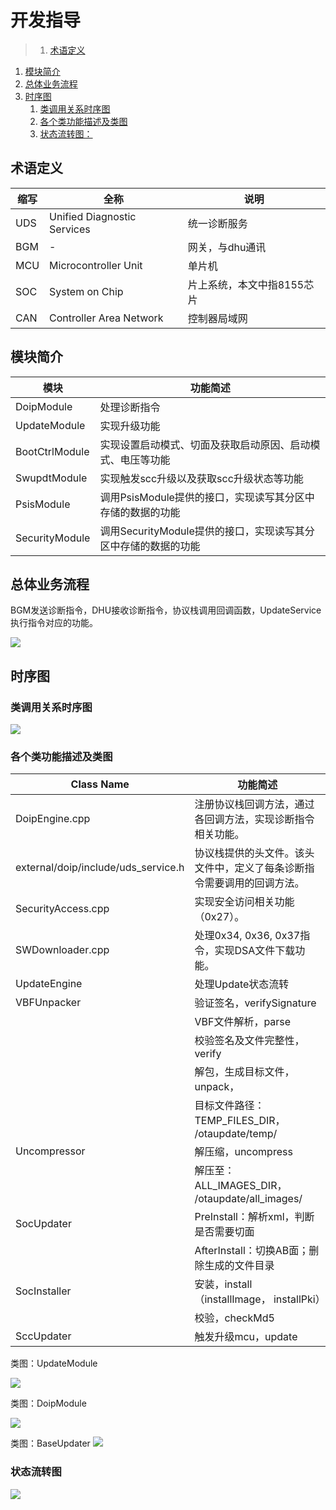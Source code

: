# 开发指导

>1. [术语定义](#术语定义 "术语定义")
1. [模块简介](#模块简介 "模块简介")
1. [总体业务流程](#总体业务流程 "总体业务流程")
1. [时序图](#时序图 "时序图")
    1. [类调用关系时序图](#类调用关系时序图 "类调用关系时序图")
    1. [各个类功能描述及类图](#各个类功能描述及类图 "各个类功能描述及类图")
    1. [状态流转图：](#状态流转图： "状态流转图：")


## 术语定义

| 缩写	| 全称	| 说明
| -------- | ------ | -----
| UDS	| Unified Diagnostic Services	| 统一诊断服务
| BGM	| -| 	网关，与dhu通讯
| MCU	| Microcontroller Unit	| 单片机
| SOC	| System on Chip	| 片上系统，本文中指8155芯片
| CAN	| Controller Area Network	| 控制器局域网


## 模块简介


| 模块	| 功能简述
| -------- | ------
| DoipModule	| 处理诊断指令
| UpdateModule	| 实现升级功能
| BootCtrlModule	| 实现设置启动模式、切面及获取启动原因、启动模式、电压等功能
| SwupdtModule	| 实现触发scc升级以及获取scc升级状态等功能
| PsisModule	| 调用PsisModule提供的接口，实现读写其分区中存储的数据的功能
| SecurityModule	| 调用SecurityModule提供的接口，实现读写其分区中存储的数据的功能


## 总体业务流程

BGM发送诊断指令，DHU接收诊断指令，协议栈调用回调函数，UpdateService执行指令对应的功能。

![](assets/dianjian/tester_bgm_mcu.png)  


## 时序图

### 类调用关系时序图

![](assets/kaifa/software_flow.png)  

### 各个类功能描述及类图

| Class Name	| 功能简述
| --------   | ------
| DoipEngine.cpp	| 注册协议栈回调方法，通过各回调方法，实现诊断指令相关功能。
| external/doip/include/uds_service.h	| 协议栈提供的头文件。该头文件中，定义了每条诊断指令需要调用的回调方法。
| SecurityAccess.cpp	| 实现安全访问相关功能（0x27）。
| SWDownloader.cpp	| 处理0x34, 0x36, 0x37指令，实现DSA文件下载功能。
| UpdateEngine	| 处理Update状态流转
| VBFUnpacker	| 验证签名，verifySignature
| | VBF文件解析，parse
| | 校验签名及文件完整性，verify
| | 解包，生成目标文件，unpack，
| | 目标文件路径：TEMP_FILES_DIR， /otaupdate/temp/
| Uncompressor	| 解压缩，uncompress
| | 解压至：ALL_IMAGES_DIR， /otaupdate/all_images/
| SocUpdater	| PreInstall：解析xml，判断是否需要切面
| | AfterInstall：切换AB面；删除生成的文件目录
| SocInstaller	| 安装，install（installImage， installPki）
| | 校验，checkMd5
| SccUpdater	| 触发升级mcu，update


类图：UpdateModule

![](assets/kaifa/UpdateModule.png)  

类图：DoipModule  

![](assets/kaifa/DoipModule.png)  

类图：BaseUpdater
![](assets/kaifa/BaseUpdater.png)  

### 状态流转图

![](assets/kaifa/state_change.png)  
